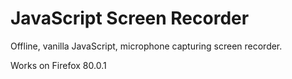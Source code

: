 # JavaScript Screen Recorder

Offline, vanilla JavaScript, microphone capturing screen recorder.

Works on Firefox 80.0.1
